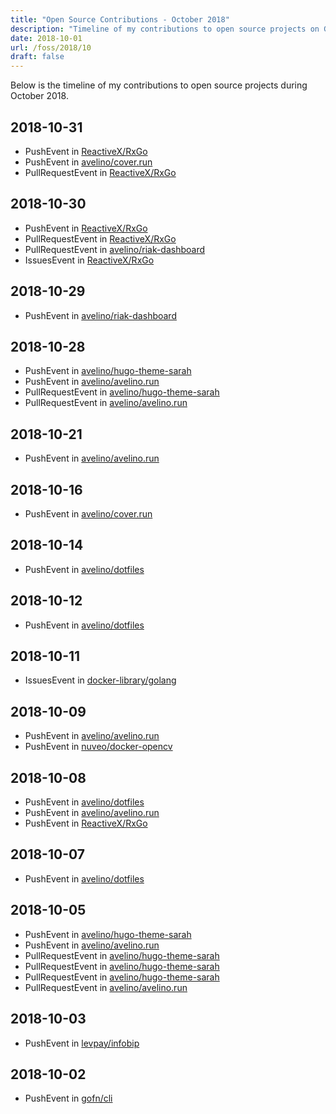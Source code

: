 ```yaml
---
title: "Open Source Contributions - October 2018"
description: "Timeline of my contributions to open source projects on GitHub during October 2018."
date: 2018-10-01
url: /foss/2018/10
draft: false
---
```


Below is the timeline of my contributions to open source projects during October 2018.

## 2018-10-31

- PushEvent in [ReactiveX/RxGo](https://github.com/ReactiveX/RxGo)
- PushEvent in [avelino/cover.run](https://github.com/avelino/cover.run)
- PullRequestEvent in [ReactiveX/RxGo](https://github.com/ReactiveX/RxGo)

## 2018-10-30

- PushEvent in [ReactiveX/RxGo](https://github.com/ReactiveX/RxGo)
- PullRequestEvent in [ReactiveX/RxGo](https://github.com/ReactiveX/RxGo)
- PullRequestEvent in [avelino/riak-dashboard](https://github.com/avelino/riak-dashboard)
- IssuesEvent in [ReactiveX/RxGo](https://github.com/ReactiveX/RxGo)

## 2018-10-29

- PushEvent in [avelino/riak-dashboard](https://github.com/avelino/riak-dashboard)

## 2018-10-28

- PushEvent in [avelino/hugo-theme-sarah](https://github.com/avelino/hugo-theme-sarah)
- PushEvent in [avelino/avelino.run](https://github.com/avelino/avelino.run)
- PullRequestEvent in [avelino/hugo-theme-sarah](https://github.com/avelino/hugo-theme-sarah)
- PullRequestEvent in [avelino/avelino.run](https://github.com/avelino/avelino.run)

## 2018-10-21

- PushEvent in [avelino/avelino.run](https://github.com/avelino/avelino.run)

## 2018-10-16

- PushEvent in [avelino/cover.run](https://github.com/avelino/cover.run)

## 2018-10-14

- PushEvent in [avelino/dotfiles](https://github.com/avelino/dotfiles)

## 2018-10-12

- PushEvent in [avelino/dotfiles](https://github.com/avelino/dotfiles)

## 2018-10-11

- IssuesEvent in [docker-library/golang](https://github.com/docker-library/golang)

## 2018-10-09

- PushEvent in [avelino/avelino.run](https://github.com/avelino/avelino.run)
- PushEvent in [nuveo/docker-opencv](https://github.com/nuveo/docker-opencv)

## 2018-10-08

- PushEvent in [avelino/dotfiles](https://github.com/avelino/dotfiles)
- PushEvent in [avelino/avelino.run](https://github.com/avelino/avelino.run)
- PushEvent in [ReactiveX/RxGo](https://github.com/ReactiveX/RxGo)

## 2018-10-07

- PushEvent in [avelino/dotfiles](https://github.com/avelino/dotfiles)

## 2018-10-05

- PushEvent in [avelino/hugo-theme-sarah](https://github.com/avelino/hugo-theme-sarah)
- PushEvent in [avelino/avelino.run](https://github.com/avelino/avelino.run)
- PullRequestEvent in [avelino/hugo-theme-sarah](https://github.com/avelino/hugo-theme-sarah)
- PullRequestEvent in [avelino/hugo-theme-sarah](https://github.com/avelino/hugo-theme-sarah)
- PullRequestEvent in [avelino/hugo-theme-sarah](https://github.com/avelino/hugo-theme-sarah)
- PullRequestEvent in [avelino/avelino.run](https://github.com/avelino/avelino.run)

## 2018-10-03

- PushEvent in [levpay/infobip](https://github.com/levpay/infobip)

## 2018-10-02

- PushEvent in [gofn/cli](https://github.com/gofn/cli)

